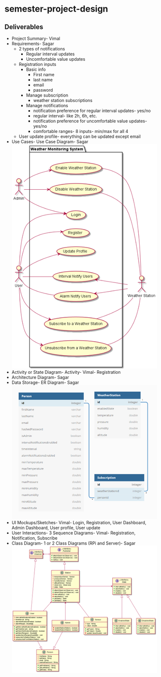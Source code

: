 # semester-project-design

## Deliverables
* Project Summary- Vimal
* Requirements- Sagar
  * 2 types of notifications
    * Regular interval updates
    * Uncomfortable value updates
  * Registration inputs
    * Basic info
      * First name
      * last name
      * email
      * password
    * Manage subscription
      * weather station subscriptions
    * Manage notifications
      * notification preference for regular interval updates- yes/no
      * regular interval- like 2h, 6h, etc.
      * notification preference for uncomfortable value updates- yes/no
      * comfortable ranges- 8 inputs- min/max for all 4
  * User update profile- everything can be updated except email
* Use Cases- Use Case Diagram- Sagar  
  ![Use Case Diagram](https://github.com/ooad-sv/semester-project-design/blob/main/diagrams/use-case/diagram.png)
* Activity or State Diagram- Activity- Vimal- Registration
* Architecture Diagram- Sagar
* Data Storage- ER Diagram- Sagar  
  ![ER Diagram](https://github.com/ooad-sv/semester-project-design/blob/main/diagrams/er/diagram.png)
* UI Mockups/Sketches- Vimal- Login, Registration, User Dashboard, Admin Dashboard, User profile, User update
* User Interactions- 3 Sequence Diagrams- Vimal- Registration, Notification, Subscribe
* Class Diagram- 1 or 2 Class Diagrams (RPi and Server)- Sagar  
  ![Class Diagram](https://github.com/ooad-sv/semester-project-design/blob/main/diagrams/class/diagram.png)